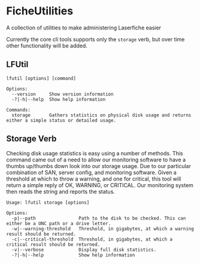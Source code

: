 # FicheUtilities
A collection of utilities to make administering Laserfiche easier

Currently the core cli tools supports only the `storage` verb, but over time other functionality will be added.

## LFUtil
```
lfutil [options] [command]

Options:
  --version     Show version information
  -?|-h|--help  Show help information

Commands:
  storage       Gathers statistics on physical disk usage and returns either a simple status or detailed usage.
```
## Storage Verb

Checking disk usage statistics is easy using a number of methods. This command came out of a need to allow our monitoring software to have a thumbs up/thumbs down look into our storage usage. Due to our particular combination of SAN, server config, and monitoring software. Given a threshold at which to throw a warning, and one for critical, this tool will return a simple reply of OK, WARNING, or CRITICAL. Our monitoring system then reads the string and reports the status.

```
Usage: lfutil storage [options]

Options:
  -p|--path                Path to the disk to be checked. This can either be a UNC path or a drive letter.
  -w|--warning-threshold   Threshold, in gigabytes, at which a warning result should be returned.
  -c|--critical-threshold  Threshold, in gigabytes, at which a critical result should be returned.
  -v|--verbose             Display full disk statistics.
  -?|-h|--help             Show help information
```
